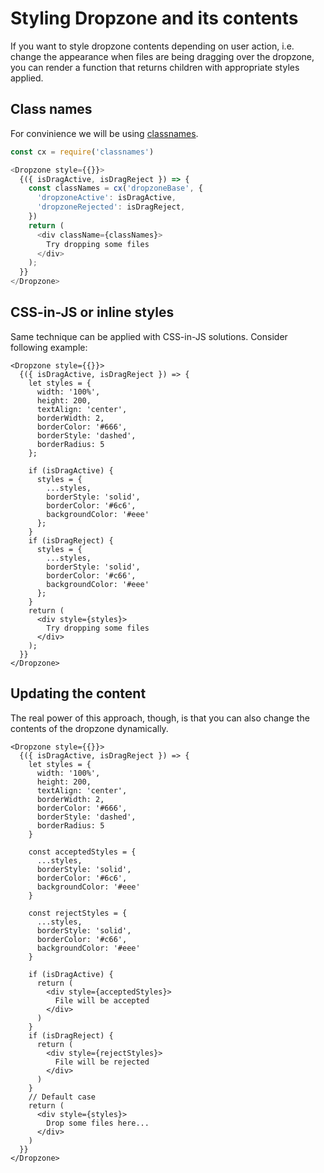 # Styling Dropzone and its contents

If you want to style dropzone contents depending on user action, i.e. change the appearance when files are being dragging over the dropzone, you can render a function that returns children with appropriate styles applied.

## Class names

For convinience we will be using [classnames](https://github.com/JedWatson/classnames).

```javascript
const cx = require('classnames')

<Dropzone style={{}}>
  {({ isDragActive, isDragReject }) => {
    const classNames = cx('dropzoneBase', {
      'dropzoneActive': isDragActive,
      'dropzoneRejected': isDragReject,
    })
    return (
      <div className={classNames}>
        Try dropping some files
      </div>
    );
  }}
</Dropzone>
```

## CSS-in-JS or inline styles 

Same technique can be applied with CSS-in-JS solutions. Consider following example:

```
<Dropzone style={{}}>
  {({ isDragActive, isDragReject }) => {
    let styles = {
      width: '100%',
      height: 200,
      textAlign: 'center',
      borderWidth: 2,
      borderColor: '#666',
      borderStyle: 'dashed',
      borderRadius: 5
    };
        
    if (isDragActive) {
      styles = {
        ...styles,
        borderStyle: 'solid',
        borderColor: '#6c6',
        backgroundColor: '#eee'
      };
    }
    if (isDragReject) {
      styles = {
        ...styles,
        borderStyle: 'solid',
        borderColor: '#c66',
        backgroundColor: '#eee'
      };
    }
    return (
      <div style={styles}>
        Try dropping some files
      </div>
    );
  }}
</Dropzone>
```

## Updating the content

The real power of this approach, though, is that you can also change the contents of the dropzone dynamically.

```
<Dropzone style={{}}>
  {({ isDragActive, isDragReject }) => {
    let styles = {
      width: '100%',
      height: 200,
      textAlign: 'center',
      borderWidth: 2,
      borderColor: '#666',
      borderStyle: 'dashed',
      borderRadius: 5
    }
        
    const acceptedStyles = {
      ...styles,
      borderStyle: 'solid',
      borderColor: '#6c6',
      backgroundColor: '#eee'
    }
    
    const rejectStyles = {
      ...styles,
      borderStyle: 'solid',
      borderColor: '#c66',
      backgroundColor: '#eee'
    }
    
    if (isDragActive) {
      return (
        <div style={acceptedStyles}>
          File will be accepted
        </div>
      )
    }
    if (isDragReject) {
      return (
        <div style={rejectStyles}>
          File will be rejected
        </div>
      )
    }
    // Default case
    return (
      <div style={styles}>
        Drop some files here...
      </div>
    )
  }}
</Dropzone>
```

